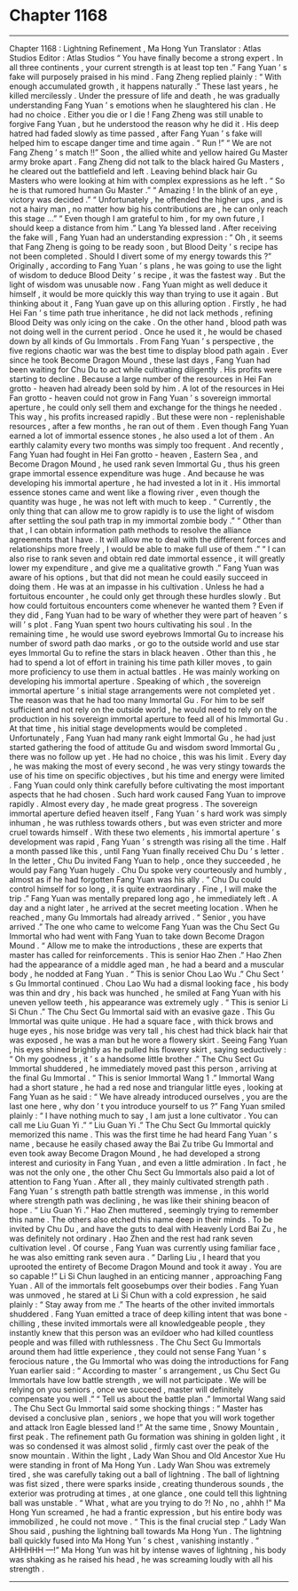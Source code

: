 
# Chapter 1168


---

Chapter 1168 : Lightning Refinement , Ma Hong Yun
Translator :
Atlas Studios
Editor :
Atlas Studios
“ You have finally become a strong expert . In all three continents , your current strength is at least top ten .” Fang Yuan ’ s fake will purposely praised in his mind .
Fang Zheng replied plainly : “ With enough accumulated growth , it happens naturally .”
These last years , he killed mercilessly . Under the pressure of life and death , he was gradually understanding Fang Yuan ’ s emotions when he slaughtered his clan .
He had no choice .
Either you die or I die !
Fang Zheng was still unable to forgive Fang Yuan , but he understood the reason why he did it . His deep hatred had faded slowly as time passed , after Fang Yuan ’ s fake will helped him to escape danger time and time again .
“ Run !”
“ We are not Fang Zheng ’ s match !!”
Soon , the allied white and yellow haired Gu Master army broke apart .
Fang Zheng did not talk to the black haired Gu Masters , he cleared out the battlefield and left .
Leaving behind black hair Gu Masters who were looking at him with complex expressions as he left .
“ So he is that rumored human Gu Master .”
“ Amazing ! In the blink of an eye , victory was decided .”
“ Unfortunately , he offended the higher ups , and is not a hairy man , no matter how big his contributions are , he can only reach this stage …”
“ Even though I am grateful to him , for my own future , I should keep a distance from him .”
Lang Ya blessed land .
After receiving the fake will , Fang Yuan had an understanding expression : “ Oh , it seems that Fang Zheng is going to be ready soon , but Blood Deity ’ s recipe has not been completed . Should I divert some of my energy towards this ?”
Originally , according to Fang Yuan ’ s plans , he was going to use the light of wisdom to deduce Blood Deity ’ s recipe , it was the fastest way .
But the light of wisdom was unusable now . Fang Yuan might as well deduce it himself , it would be more quickly this way than trying to use it again .
But thinking about it , Fang Yuan gave up on this alluring option .
Firstly , he had Hei Fan ’ s time path true inheritance , he did not lack methods , refining Blood Deity was only icing on the cake .
On the other hand , blood path was not doing well in the current period . Once he used it , he would be chased down by all kinds of Gu Immortals . From Fang Yuan ’ s perspective , the five regions chaotic war was the best time to display blood path again .
Ever since he took Become Dragon Mound , these last days , Fang Yuan had been waiting for Chu Du to act while cultivating diligently .
His profits were starting to decline .
Because a large number of the resources in Hei Fan grotto - heaven had already been sold by him .
A lot of the resources in Hei Fan grotto - heaven could not grow in Fang Yuan ’ s sovereign immortal aperture , he could only sell them and exchange for the things he needed .
This way , his profits increased rapidly .
But these were non - replenishable resources , after a few months , he ran out of them .
Even though Fang Yuan earned a lot of immortal essence stones , he also used a lot of them .
An earthly calamity every two months was simply too frequent . And recently , Fang Yuan had fought in Hei Fan grotto - heaven , Eastern Sea , and Become Dragon Mound , he used rank seven Immortal Gu , thus his green grape immortal essence expenditure was huge .
And because he was developing his immortal aperture , he had invested a lot in it . His immortal essence stones came and went like a flowing river , even though the quantity was huge , he was not left with much to keep .
“ Currently , the only thing that can allow me to grow rapidly is to use the light of wisdom after settling the soul path trap in my immortal zombie body .”
“ Other than that , I can obtain information path methods to resolve the alliance agreements that I have . It will allow me to deal with the different forces and relationships more freely , I would be able to make full use of them .”
“ I can also rise to rank seven and obtain red date immortal essence , it will greatly lower my expenditure , and give me a qualitative growth .”
Fang Yuan was aware of his options , but that did not mean he could easily succeed in doing them .
He was at an impasse in his cultivation .
Unless he had a fortuitous encounter , he could only get through these hurdles slowly .
But how could fortuitous encounters come whenever he wanted them ? Even if they did , Fang Yuan had to be wary of whether they were part of heaven ’ s will ’ s plot .
Fang Yuan spent two hours cultivating his soul .
In the remaining time , he would use sword eyebrows Immortal Gu to increase his number of sword path dao marks , or go to the outside world and use star eyes Immortal Gu to refine the stars in black heaven .
Other than this , he had to spend a lot of effort in training his time path killer moves , to gain more proficiency to use them in actual battles .
He was mainly working on developing his immortal aperture .
Speaking of which , the sovereign immortal aperture ’ s initial stage arrangements were not completed yet .
The reason was that he had too many Immortal Gu . For him to be self sufficient and not rely on the outside world , he would need to rely on the production in his sovereign immortal aperture to feed all of his Immortal Gu .
At that time , his initial stage developments would be completed .
Unfortunately , Fang Yuan had many rank eight Immortal Gu , he had just started gathering the food of attitude Gu and wisdom sword Immortal Gu , there was no follow up yet .
He had no choice , this was his limit .
Every day , he was making the most of every second , he was very stingy towards the use of his time on specific objectives , but his time and energy were limited . Fang Yuan could only think carefully before cultivating the most important aspects that he had chosen .
Such hard work caused Fang Yuan to improve rapidly .
Almost every day , he made great progress .
The sovereign immortal aperture defied heaven itself , Fang Yuan ’ s hard work was simply inhuman , he was ruthless towards others , but was even stricter and more cruel towards himself .
With these two elements , his immortal aperture ’ s development was rapid , Fang Yuan ’ s strength was rising all the time .
Half a month passed like this , until Fang Yuan finally received Chu Du ’ s letter .
In the letter , Chu Du invited Fang Yuan to help , once they succeeded , he would pay Fang Yuan hugely .
Chu Du spoke very courteously and humbly , almost as if he had forgotten Fang Yuan was his ally .
“ Chu Du could control himself for so long , it is quite extraordinary . Fine , I will make the trip .” Fang Yuan was mentally prepared long ago , he immediately left .
A day and a night later , he arrived at the secret meeting location .
When he reached , many Gu Immortals had already arrived .
“ Senior , you have arrived .” The one who came to welcome Fang Yuan was the Chu Sect Gu Immortal who had went with Fang Yuan to take down Become Dragon Mound .
“ Allow me to make the introductions , these are experts that master has called for reinforcements . This is senior Hao Zhen .”
Hao Zhen had the appearance of a middle aged man , he had a beard and a muscular body , he nodded at Fang Yuan .
“ This is senior Chou Lao Wu .” Chu Sect ’ s Gu Immortal continued .
Chou Lao Wu had a dismal looking face , his body was thin and dry , his back was hunched , he smiled at Fang Yuan with his uneven yellow teeth , his appearance was extremely ugly .
“ This is senior Li Si Chun .” The Chu Sect Gu Immortal said with an evasive gaze .
This Gu Immortal was quite unique .
He had a square face , with thick brows and huge eyes , his nose bridge was very tall , his chest had thick black hair that was exposed , he was a man but he wore a flowery skirt .
Seeing Fang Yuan , his eyes shined brightly as he pulled his flowery skirt , saying seductively : “ Oh my goodness , it ’ s a handsome little brother .”
The Chu Sect Gu Immortal shuddered , he immediately moved past this person , arriving at the final Gu Immortal .
“ This is senior Immortal Wang
1
.”
Immortal Wang had a short stature , he had a red nose and triangular little eyes , looking at Fang Yuan as he said : “ We have already introduced ourselves , you are the last one here , why don ’ t you introduce yourself to us ?”
Fang Yuan smiled plainly : “ I have nothing much to say , I am just a lone cultivator . You can call me Liu Guan Yi .”
“ Liu Guan Yi .” The Chu Sect Gu Immortal quickly memorized this name . This was the first time he had heard Fang Yuan ’ s name , because he easily chased away the Bai Zu tribe Gu Immortal and even took away Become Dragon Mound , he had developed a strong interest and curiosity in Fang Yuan , and even a little admiration .
In fact , he was not the only one , the other Chu Sect Gu Immortals also paid a lot of attention to Fang Yuan .
After all , they mainly cultivated strength path . Fang Yuan ’ s strength path battle strength was immense , in this world where strength path was declining , he was like their shining beacon of hope .
“ Liu Guan Yi .” Hao Zhen muttered , seemingly trying to remember this name .
The others also etched this name deep in their minds .
To be invited by Chu Du , and have the guts to deal with Heavenly Lord Bai Zu , he was definitely not ordinary .
Hao Zhen and the rest had rank seven cultivation level .
Of course , Fang Yuan was currently using familiar face , he was also emitting rank seven aura .
“ Darling Liu , I heard that you uprooted the entirety of Become Dragon Mound and took it away . You are so capable !” Li Si Chun laughed in an enticing manner , approaching Fang Yuan .
All of the immortals felt goosebumps over their bodies .
Fang Yuan was unmoved , he stared at Li Si Chun with a cold expression , he said plainly : “ Stay away from me .”
The hearts of the other invited immortals shuddered .
Fang Yuan emitted a trace of deep killing intent that was bone - chilling , these invited immortals were all knowledgeable people , they instantly knew that this person was an evildoer who had killed countless people and was filled with ruthlessness .
The Chu Sect Gu Immortals around them had little experience , they could not sense Fang Yuan ’ s ferocious nature , the Gu Immortal who was doing the introductions for Fang Yuan earlier said : “ According to master ’ s arrangement , us Chu Sect Gu Immortals have low battle strength , we will not participate . We will be relying on you seniors , once we succeed , master will definitely compensate you well .”
“ Tell us about the battle plan .” Immortal Wang said .
The Chu Sect Gu Immortal said some shocking things : “ Master has devised a conclusive plan , seniors , we hope that you will work together and attack Iron Eagle blessed land !”
At the same time , Snowy Mountain , first peak .
The refinement path Gu formation was shining in golden light , it was so condensed it was almost solid , firmly cast over the peak of the snow mountain .
Within the light , Lady Wan Shou and Old Ancestor Xue Hu were standing in front of Ma Hong Yun .
Lady Wan Shou was extremely tired , she was carefully taking out a ball of lightning .
The ball of lightning was fist sized , there were sparks inside , creating thunderous sounds , the exterior was protruding at times , at one glance , one could tell this lightning ball was unstable .
“ What , what are you trying to do ?! No , no , ahhh !” Ma Hong Yun screamed , he had a frantic expression , but his entire body was immobilized , he could not move .
“ This is the final crucial step .” Lady Wan Shou said , pushing the lightning ball towards Ma Hong Yun .
The lightning ball quickly fused into Ma Hong Yun ’ s chest , vanishing instantly .
“ AHHHHH —!” Ma Hong Yun was hit by intense waves of lightning , his body was shaking as he raised his head , he was screaming loudly with all his strength .

---

